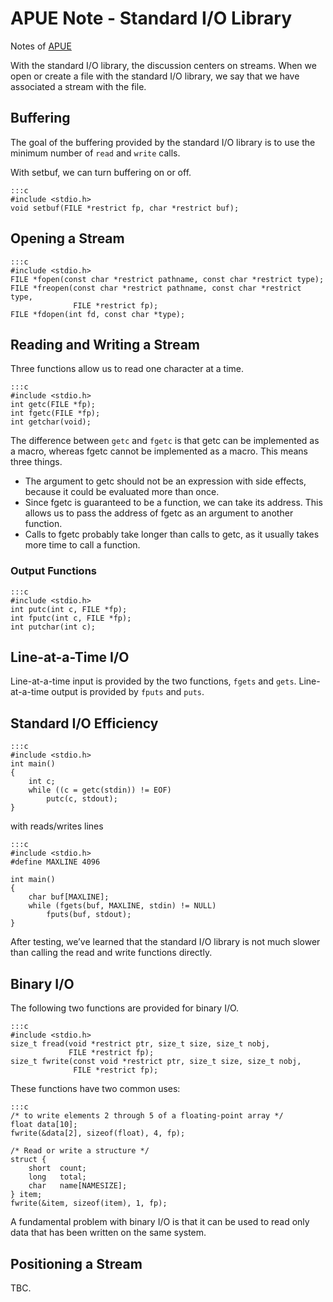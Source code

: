 APUE Note - Standard I/O Library
================================

Notes of [APUE](https://www.amazon.com/Advanced-Programming-UNIX-Environment-3rd/dp/0321637739)

With the standard I/O library, the discussion centers on streams. When we
open or create a file with the standard I/O library, we say that we have
associated a stream with the file.

## Buffering

The goal of the buffering provided by the standard I/O library is to use
the minimum number of `read` and `write` calls.

With setbuf, we can turn buffering on or off.

    :::c
    #include <stdio.h>
    void setbuf(FILE *restrict fp, char *restrict buf);

## Opening a Stream

    :::c
    #include <stdio.h>
    FILE *fopen(const char *restrict pathname, const char *restrict type);
    FILE *freopen(const char *restrict pathname, const char *restrict type,
                  FILE *restrict fp);
    FILE *fdopen(int fd, const char *type);

## Reading and Writing a Stream

Three functions allow us to read one character at a time.

    :::c
    #include <stdio.h>
    int getc(FILE *fp);
    int fgetc(FILE *fp);
    int getchar(void);

The difference between `getc` and `fgetc` is that getc can be implemented as
a macro, whereas fgetc cannot be implemented as a macro. This means
three things.

- The argument to getc should not be an expression with side effects,
  because it could be evaluated more than once.
- Since fgetc is guaranteed to be a function, we can take its address.
  This allows us to pass the address of fgetc as an argument to another function.
- Calls to fgetc probably take longer than calls to getc,
  as it usually takes more time to call a function.

### Output Functions

    :::c
    #include <stdio.h>
    int putc(int c, FILE *fp);
    int fputc(int c, FILE *fp);
    int putchar(int c);

## Line-at-a-Time I/O

Line-at-a-time input is provided by the two functions, `fgets` and `gets`.
Line-at-a-time output is provided by `fputs` and `puts`.

## Standard I/O Efficiency

    :::c
    #include <stdio.h>
    int main()
    {
        int c;
        while ((c = getc(stdin)) != EOF)
            putc(c, stdout);
    }

with reads/writes lines

    :::c
    #include <stdio.h>
    #define MAXLINE 4096

    int main()
    {
        char buf[MAXLINE];
        while (fgets(buf, MAXLINE, stdin) != NULL)
            fputs(buf, stdout);
    }

After testing, we’ve learned that the standard I/O library is not much slower
than calling the read and write functions directly.

## Binary I/O

The following two functions are provided for binary I/O.

    :::c
    #include <stdio.h>
    size_t fread(void *restrict ptr, size_t size, size_t nobj,
                 FILE *restrict fp);
    size_t fwrite(const void *restrict ptr, size_t size, size_t nobj,
                  FILE *restrict fp);

These functions have two common uses:

    :::c
    /* to write elements 2 through 5 of a floating-point array */
    float data[10];
    fwrite(&data[2], sizeof(float), 4, fp);

    /* Read or write a structure */
    struct {
        short  count;
        long   total;
        char   name[NAMESIZE];
    } item;
    fwrite(&item, sizeof(item), 1, fp);

A fundamental problem with binary I/O is that it can be used to read only
data that has been written on the same system.

## Positioning a Stream

TBC.
